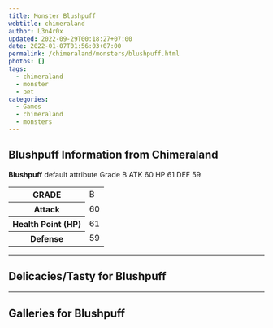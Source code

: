 ```yaml
---
title: Monster Blushpuff
webtitle: chimeraland
author: L3n4r0x
updated: 2022-09-29T00:18:27+07:00
date: 2022-01-07T01:56:03+07:00
permalink: /chimeraland/monsters/blushpuff.html
photos: []
tags:
  - chimeraland
  - monster
  - pet
categories:
  - Games
  - chimeraland
  - monsters
---
```


<section id="bootstrap-wrapper"><link rel="stylesheet" href="https://rawcdn.githack.com/dimaslanjaka/Web-Manajemen/870a349/css/bootstrap-5-3-0-alpha3-wrapper.css"/><h2 id="attribute">Blushpuff Information from Chimeraland</h2><p><b>Blushpuff</b> default attribute Grade B ATK 60 HP 61 DEF 59<table><tr><th>GRADE</th><td>B</td></tr><tr><th>Attack</th><td>60</td></tr><tr><th>Health Point (HP)</th><td>61</td></tr><tr><th>Defense</th><td>59</td></tr></table></p><hr/><h2 id="delicacies">Delicacies/Tasty for Blushpuff</h2><div class="bg-dark text-light"></div><hr/><div id="gallery"><h2>Galleries for Blushpuff</h2><div class="row"></div></div></section>